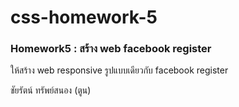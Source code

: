 # css-homework-5
### Homework5 : สร้าง web facebook register
ให้สร้าง web responsive รูปแบบเดียวกับ facebook register

ชัยรัตน์ ทรัพย์สนอง (ตูน)
